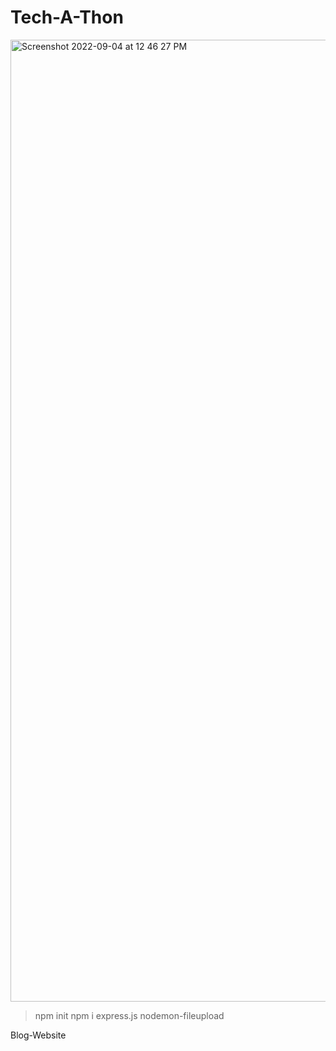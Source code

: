 # Tech-A-Thon

<img width="1539" alt="Screenshot 2022-09-04 at 12 46 27 PM" src="https://user-images.githubusercontent.com/40620392/188302208-881d6c5b-da81-45cc-a510-3c01f6b2f6a7.png">

>npm init
> npm i express.js nodemon-fileupload





Blog-Website
